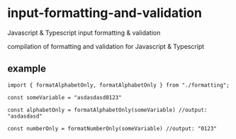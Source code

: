 # input-formatting-and-validation
Javascript &amp; Typescript input formatting &amp; validation

compilation of formatting and validation for Javascript & Typescript

## example

```
import { formatAlphabetOnly, formatAlphabetOnly } from "./formatting";

const someVariable = "asdasdasd0123"

const alphabetOnly = formatAlphabetOnly(someVariable) //output: "asdasdasd"

const numberOnly = formatNumberOnly(someVariable) //output: "0123"
```
